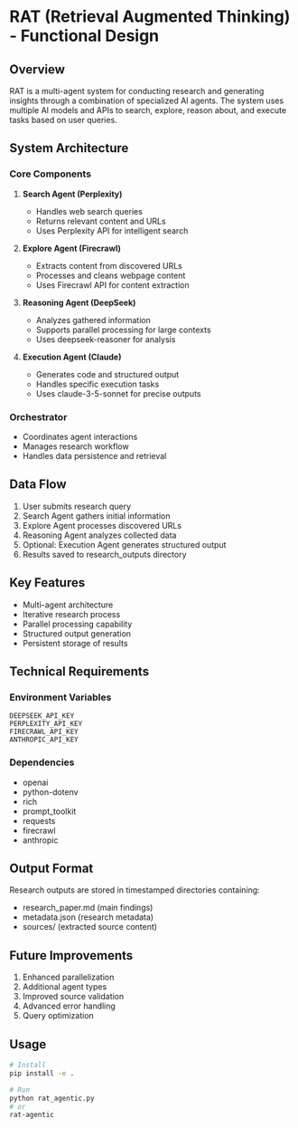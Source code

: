 # RAT (Retrieval Augmented Thinking) - Functional Design

## Overview
RAT is a multi-agent system for conducting research and generating insights through a combination of specialized AI agents. The system uses multiple AI models and APIs to search, explore, reason about, and execute tasks based on user queries.

## System Architecture

### Core Components

1. **Search Agent (Perplexity)**
   - Handles web search queries
   - Returns relevant content and URLs
   - Uses Perplexity API for intelligent search

2. **Explore Agent (Firecrawl)**
   - Extracts content from discovered URLs
   - Processes and cleans webpage content
   - Uses Firecrawl API for content extraction

3. **Reasoning Agent (DeepSeek)**
   - Analyzes gathered information
   - Supports parallel processing for large contexts
   - Uses deepseek-reasoner for analysis

4. **Execution Agent (Claude)**
   - Generates code and structured output
   - Handles specific execution tasks
   - Uses claude-3-5-sonnet for precise outputs

### Orchestrator
- Coordinates agent interactions
- Manages research workflow
- Handles data persistence and retrieval

## Data Flow

1. User submits research query
2. Search Agent gathers initial information
3. Explore Agent processes discovered URLs
4. Reasoning Agent analyzes collected data
5. Optional: Execution Agent generates structured output
6. Results saved to research_outputs directory

## Key Features

- Multi-agent architecture
- Iterative research process
- Parallel processing capability
- Structured output generation
- Persistent storage of results

## Technical Requirements

### Environment Variables
```
DEEPSEEK_API_KEY
PERPLEXITY_API_KEY
FIRECRAWL_API_KEY
ANTHROPIC_API_KEY
```

### Dependencies
- openai
- python-dotenv
- rich
- prompt_toolkit
- requests
- firecrawl
- anthropic

## Output Format

Research outputs are stored in timestamped directories containing:
- research_paper.md (main findings)
- metadata.json (research metadata)
- sources/ (extracted source content)

## Future Improvements

1. Enhanced parallelization
2. Additional agent types
3. Improved source validation
4. Advanced error handling
5. Query optimization

## Usage

```bash
# Install
pip install -e .

# Run
python rat_agentic.py
# or
rat-agentic
``` 
